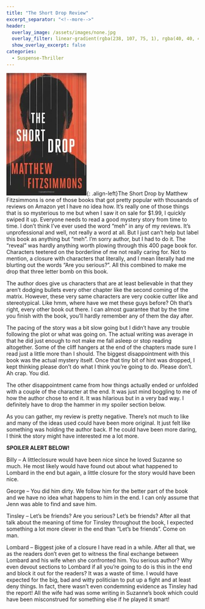 ```yaml
---
title: "The Short Drop Review"
excerpt_separator: "<!--more-->"
header:
  overlay_image: /assets/images/none.jpg
  overlay_filter: linear-gradient(rgba(238, 107, 75, 1), rgba(40, 40, 40, 1))
  show_overlay_excerpt: false
categories:
  - Suspense-Thriller
---
```

![short-drop-cover](/assets/images/short-drop.jpg){: .align-left}The Short Drop by Matthew Fitzsimmons is one of  those books that got pretty popular with thousands of reviews on Amazon yet I have no idea how. It’s really one of those things that is so mysterious to me but when I saw it on sale for $1.99, I quickly swiped it up. Everyone needs to read a good mystery story from time to time. I don’t think I’ve ever used the word “meh” in any of my reviews. It’s unprofessional and well, not really a word at all. But I just can’t help but label this book as anything but “meh”. I’m sorry author, but I had to do it. The “reveal” was hardly anything worth plowing through this 400 page book for. Characters teetered on the borderline of me not really caring for. Not to mention, a closure with characters that literally, and I mean literally had me blurting out the words “Are you serious?”. All this combined to make me drop that three letter bomb on this book.

The author does give us characters that are at least believable in that they aren’t dodging bullets every other chapter like the second coming of the matrix. However, these very same characters are very cookie cutter like and stereotypical. Like hmm, where have we met these guys before? Oh that’s right, every other book out there. I can almost guarantee that by the time you finish with the book, you’ll hardly remember any of them the day after.

The pacing of the story was a bit slow going but I didn’t have any trouble following the plot or what was going on. The actual writing was average in that he did just enough to not make me fall asleep or stop reading altogether. Some of the cliff hangers at the end of the chapters made sure I read just a little more than I should. The biggest disappointment with this book was the actual mystery itself. Once that tiny bit of hint was dropped, I kept thinking please don’t do what I think you’re going to do. Please don’t. Ah crap. You did.

The other disappointment came from how things actually ended or unfolded with a couple of the character at the end. It was just mind boggling to me of how the author chose to end it. It was hilarious but in a very bad way. I definitely have to drop the hammer in my spoiler section below.

As you can gather, my review is pretty negative. There’s not much to like and many of the ideas used could have been more original. It just felt like something was holding the author back. If he could have been more daring, I think the story might have interested me a lot more.

**SPOILER ALERT BELOW!**

Billy – A littleclosure would have been nice since he loved Suzanne so much. He most likely would have found out about what happened to Lombard in the end but again, a little closure for the story would have been nice.

George – You did him dirty. We follow him for the better part of the book and we have no idea what happens to him in the end. I can only assume that Jenn was able to find and save him.

Tinsley – Let’s be friends? Are you serious? Let’s be friends? After all that talk about the meaning of time for Tinsley throughout the book, I expected something a lot more clever in the end than “Let’s be friends”. Come on man.

Lombard – Biggest joke of a closure I have read in a while. After all that, we as the readers don’t even get to witness the final exchange between Lombard and his wife when she confronted him. You serious author? Why even devout sections to Lombard if all you’re going to do is this in the end and block it out for the readers? It was a waste of time. I would have expected for the big, bad and witty politician to put up a fight and at least deny things. In fact, there wasn’t even condemning evidence as Tinsley had the report! All the wife had was some writing in Suzanne’s book which could have been misconstrued for something else if he played it smart!